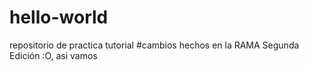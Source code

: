 # hello-world
repositorio de practica tutorial
#cambios hechos en la RAMA Segunda Edición :O, asi vamos
